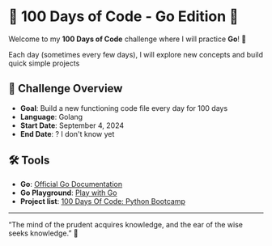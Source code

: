 # 🌟 100 Days of Code - Go Edition 🌟

Welcome to my **100 Days of Code** challenge where I will practice **Go**! 🚀 

Each day (sometimes every few days), I will explore new concepts and build quick simple projects

## 📅 Challenge Overview

- **Goal**: Build a new functioning code file every day for 100 days
- **Language**: Golang
- **Start Date**: September 4, 2024
- **End Date**: ? I don't know yet

## 🛠️ Tools

- **Go**: [Official Go Documentation](https://golang.org/doc/)
- **Go Playground**: [Play with Go](https://play.golang.org/)
- **Project list**: [100 Days Of Code: Python Bootcamp](https://www.udemy.com/course/100-days-of-code/)


---


“The mind of the prudent acquires knowledge, and the ear of the wise seeks knowledge.” 🌱
